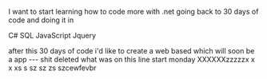I want to start learning how to code more with 
 .net  going back to 30 days of code and doing it in 
 
 C#
 SQL
 JavaScript
 Jquery
 
 after this 30 days of code i'd like to create a web based which will soon be a app
--- shit deleted what was on this line start monday 
XXXXXXzzzzzx x x xs  s sz sz  zs szcewfevbr